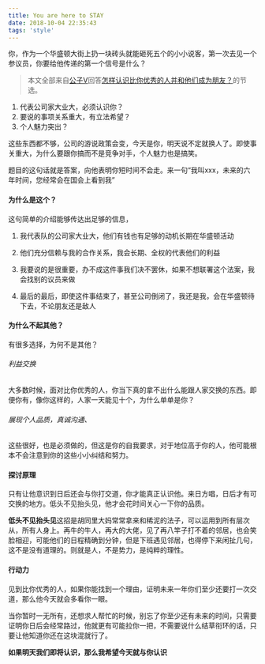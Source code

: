 ```yaml
---
title: You are here to STAY
date: 2018-10-04 22:35:43
tags: 'style'
---
```


你，作为一个华盛顿大街上扔一块砖头就能砸死五个的小小说客，第一次去见一个参议员，你要给他传递的第一个信号是什么？

<!-- more -->

> 本文全部来自[公子V](<https://www.zhihu.com/people/63ef903f074d379b35cf7c34fd3d01c6>)回答[怎样认识比你优秀的人并和他们成为朋友？](<https://www.zhihu.com/question/20282222/answer/524737149>)的节选。


1. 代表公司家大业大，必须认识你？
2. 要说的事项关系重大，有立法希望？
3. 个人魅力突出？

这些东西都不够，公司的游说政策会变，今天是你，明天说不定就换人了。即使事关重大，为什么要跟你搞而不是竞争对手，个人魅力也是搞笑。

题目的这句话就是答案，向他表明你短时间不会走。来一句“我叫xxx，未来的六年时间，您经常会在国会上看到我”

#### 为什么是这个？

这句简单的介绍能够传达出足够的信息，

1. 我代表队的公司家大业大，他们有钱也有足够的动机长期在华盛顿活动

2. 他们充分信赖与我的合作关系，我会长期、全权的代表他们的利益
3. 我要说的是很重要，办不成这件事我们决不罢休，如果不想联署这个法案，我会找别的议员来做
4. 最后的最后，即使这件事结束了，甚至公司倒闭了，我还是我，会在华盛顿待下去，不论朋友还是敌人

#### 为什么不起其他？

有很多选择，为何不是其他？

###### 利益交换

大多数时候，面对比你优秀的人，你当下真的拿不出什么能跟人家交换的东西。即便你有，像你这样的，人家一天能见十个，为什么单单是你？

###### 展现个人品质，真诚沟通、

这些很好，也是必须做的，但这是你的自我要求，对于地位高于你的人，他可能根本不会注意到你的这些小小纠结和努力。

#### 探讨原理

只有让他意识到日后还会与你打交道，你才能真正认识他。来日方唱，日后才有可交换的地方。低头不见抬头见，他才会花时间关心一下你的品质。

**低头不见抬头见**这招是胡同里大妈常常拿来和稀泥的法子，可以运用到所有层次从，所有人身上。再牛的牛人，再大的大佬，见了再八竿子打不着的邻居，也会笑脸相迎，可能他们的日程精确到分钟，但是下班遇见邻居，也得停下来闲扯几句，这不是没有道理的。则就是人，不是势力，是纯粹的理性。

#### 行动力

见到比你优秀的人，如果你能找到一个理由，证明未来一年你们至少还要打一次交道，那么他今天就会多看你一眼。

当你暂时一无所有，还想求人帮忙的时候，别忘了你至少还有未来的时间，只需要证明你日后会经常路过，他就更有可能拉你一把，不需要说什么结草衔环的话，只要让他知道你还在这块混就行了。

**如果明天我们即将认识，那么我希望今天就与你认识**

